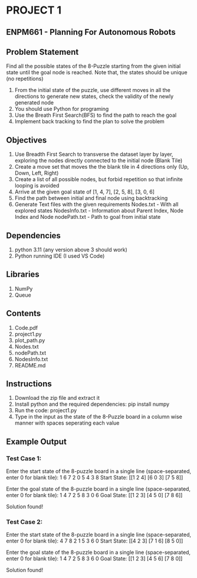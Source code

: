 # PROJECT 1

## ENPM661 - Planning For Autonomous Robots

## Problem Statement
Find all the possible states of the 8-Puzzle starting from the given initial state until the goal node is reached. Note that, the states should be unique (no repetitions)
1. From the initial state of the puzzle, use different moves in all the directions to generate new states, check the validity of the newly generated node
2. You should use Python for programing
3. Use the Breath First Search(BFS) to find the path to reach the goal
4. Implement back tracking to find the plan to solve the problem

## Objectives
1. Use Breadth First Search to transverse the dataset layer by layer, exploring the nodes directly connected to the initial node (Blank Tile)
2. Create a move set that moves the the blank tile in 4 directions only (Up, Down, Left, Right)
3. Create a list of all possible nodes, but forbid repetition so that infinite looping is avoided
4. Arrive at the given goal state of [1, 4, 7], [2, 5, 8], [3, 0, 6]
5. Find the path between initial and final node using backtracking
6. Generate Text files with the given requirements
		Nodes.txt 		- 	With all explored states
		NodesInfo.txt 	- 	Information about Parent Index, Node Index and Node
		nodePath.txt 	- 	Path to goal from initial state

## Dependencies
1. python 3.11 (any version above 3 should work)
2. Python running IDE (I used VS Code)

## Libraries
1. NumPy
2. Queue

## Contents
1. Code.pdf
2. project1.py
3. plot_path.py
4. Nodes.txt
5. nodePath.txt
6. NodesInfo.txt
7. README.md

## Instructions
1. Download the zip file and extract it
2. Install python and the required dependencies: pip install numpy
3. Run the code: project1.py
4. Type in the input as the state of the 8-Puzzle board in a column wise manner with spaces seperating each value

## Example Output

### Test Case 1:
Enter the start state of the 8-puzzle board in a single line (space-separated, enter 0 for blank tile):
1 6 7 2 0 5 4 3 8 
Start State:
[[1 2 4]
 [6 0 3]
 [7 5 8]]

Enter the goal state of the 8-puzzle board in a single line (space-separated, enter 0 for blank tile):
1 4 7 2 5 8 3 0 6
Goal State:
[[1 2 3]
 [4 5 0]
 [7 8 6]]

Solution found!

### Test Case 2:
Enter the start state of the 8-puzzle board in a single line (space-separated, enter 0 for blank tile):
4 7 8 2 1 5 3 6 0
Start State:
[[4 2 3]
 [7 1 6]
 [8 5 0]]

Enter the goal state of the 8-puzzle board in a single line (space-separated, enter 0 for blank tile):
1 4 7 2 5 8 3 6 0
Goal State:
[[1 2 3]
 [4 5 6]
 [7 8 0]]

Solution found!
